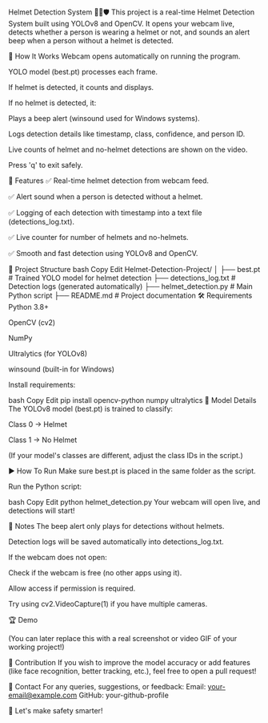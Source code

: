 Helmet Detection System 🚴‍♂️🛡️
This project is a real-time Helmet Detection System built using YOLOv8 and OpenCV.
It opens your webcam live, detects whether a person is wearing a helmet or not, and sounds an alert beep when a person without a helmet is detected.

📸 How It Works
Webcam opens automatically on running the program.

YOLO model (best.pt) processes each frame.

If helmet is detected, it counts and displays.

If no helmet is detected, it:

Plays a beep alert (winsound used for Windows systems).

Logs detection details like timestamp, class, confidence, and person ID.

Live counts of helmet and no-helmet detections are shown on the video.

Press 'q' to exit safely.

🚀 Features
✅ Real-time helmet detection from webcam feed.

✅ Alert sound when a person is detected without a helmet.

✅ Logging of each detection with timestamp into a text file (detections_log.txt).

✅ Live counter for number of helmets and no-helmets.

✅ Smooth and fast detection using YOLOv8 and OpenCV.

📂 Project Structure
bash
Copy
Edit
Helmet-Detection-Project/
│
├── best.pt                  # Trained YOLO model for helmet detection
├── detections_log.txt        # Detection logs (generated automatically)
├── helmet_detection.py       # Main Python script
├── README.md                 # Project documentation
🛠️ Requirements
Python 3.8+

OpenCV (cv2)

NumPy

Ultralytics (for YOLOv8)

winsound (built-in for Windows)

Install requirements:

bash
Copy
Edit
pip install opencv-python numpy ultralytics
🧠 Model Details
The YOLOv8 model (best.pt) is trained to classify:

Class 0 → Helmet

Class 1 → No Helmet

(If your model's classes are different, adjust the class IDs in the script.)

▶️ How To Run
Make sure best.pt is placed in the same folder as the script.

Run the Python script:

bash
Copy
Edit
python helmet_detection.py
Your webcam will open live, and detections will start!

📌 Notes
The beep alert only plays for detections without helmets.

Detection logs will be saved automatically into detections_log.txt.

If the webcam does not open:

Check if the webcam is free (no other apps using it).

Allow access if permission is required.

Try using cv2.VideoCapture(1) if you have multiple cameras.

🏆 Demo

(You can later replace this with a real screenshot or video GIF of your working project!)

🤝 Contribution
If you wish to improve the model accuracy or add features (like face recognition, better tracking, etc.), feel free to open a pull request!

📧 Contact
For any queries, suggestions, or feedback:
Email: your-email@example.com
GitHub: your-github-profile

🚀 Let's make safety smarter!
